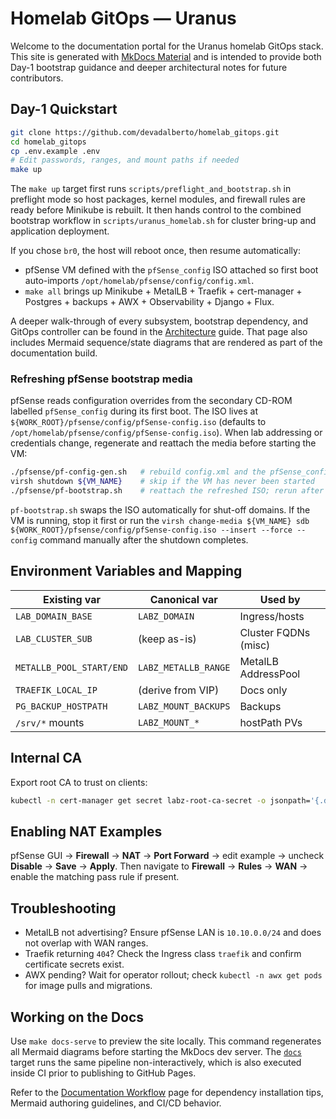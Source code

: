 # Homelab GitOps — Uranus

Welcome to the documentation portal for the Uranus homelab GitOps stack. This site is generated with [MkDocs Material](https://squidfunk.github.io/mkdocs-material/) and is intended to provide both Day-1 bootstrap guidance and deeper architectural notes for future contributors.

## Day-1 Quickstart

```bash
git clone https://github.com/devadalberto/homelab_gitops.git
cd homelab_gitops
cp .env.example .env
# Edit passwords, ranges, and mount paths if needed
make up
```

The `make up` target first runs `scripts/preflight_and_bootstrap.sh` in preflight mode so host packages, kernel modules, and firewall rules are ready before Minikube is rebuilt. It then hands control to the combined bootstrap workflow in `scripts/uranus_homelab.sh` for cluster bring-up and application deployment.

If you chose `br0`, the host will reboot once, then resume automatically:
- pfSense VM defined with the `pfSense_config` ISO attached so first boot auto-imports `/opt/homelab/pfsense/config/config.xml`.
- `make all` brings up Minikube + MetalLB + Traefik + cert-manager + Postgres + backups + AWX + Observability + Django + Flux.

A deeper walk-through of every subsystem, bootstrap dependency, and GitOps controller can be found in the [Architecture](architecture.md) guide. That page also includes Mermaid sequence/state diagrams that are rendered as part of the documentation build.

### Refreshing pfSense bootstrap media

pfSense reads configuration overrides from the secondary CD-ROM labelled `pfSense_config` during its first boot. The ISO lives at `${WORK_ROOT}/pfsense/config/pfSense-config.iso` (defaults to `/opt/homelab/pfsense/config/pfSense-config.iso`). When lab addressing or credentials change, regenerate and reattach the media before starting the VM:

```bash
./pfsense/pf-config-gen.sh   # rebuild config.xml and the pfSense_config ISO (requires genisoimage or mkisofs)
virsh shutdown ${VM_NAME}    # skip if the VM has never been started
./pfsense/pf-bootstrap.sh    # reattach the refreshed ISO; rerun after edits to .env
```

`pf-bootstrap.sh` swaps the ISO automatically for shut-off domains. If the VM is running, stop it first or run the `virsh change-media ${VM_NAME} sdb ${WORK_ROOT}/pfsense/config/pfSense-config.iso --insert --force --config` command manually after the shutdown completes.

## Environment Variables and Mapping

| Existing var            | Canonical var       | Used by              |
|------------------------ |-------------------- |--------------------- |
| `LAB_DOMAIN_BASE`       | `LABZ_DOMAIN`       | Ingress/hosts        |
| `LAB_CLUSTER_SUB`       | (keep as-is)        | Cluster FQDNs (misc) |
| `METALLB_POOL_START/END`| `LABZ_METALLB_RANGE`| MetalLB AddressPool  |
| `TRAEFIK_LOCAL_IP`      | (derive from VIP)   | Docs only            |
| `PG_BACKUP_HOSTPATH`    | `LABZ_MOUNT_BACKUPS`| Backups              |
| `/srv/*` mounts         | `LABZ_MOUNT_*`      | hostPath PVs         |

## Internal CA

Export root CA to trust on clients:

```bash
kubectl -n cert-manager get secret labz-root-ca-secret -o jsonpath='{.data.ca\.crt}' | base64 -d > labz-root-ca.crt
```

## Enabling NAT Examples

pfSense GUI → **Firewall** → **NAT** → **Port Forward** → edit example → uncheck **Disable** → **Save** → **Apply**. Then navigate to **Firewall** → **Rules** → **WAN** → enable the matching pass rule if present.

## Troubleshooting

- MetalLB not advertising? Ensure pfSense LAN is `10.10.0.0/24` and does not overlap with WAN ranges.
- Traefik returning `404`? Check the Ingress class `traefik` and confirm certificate secrets exist.
- AWX pending? Wait for operator rollout; check `kubectl -n awx get pods` for image pulls and migrations.

## Working on the Docs

Use `make docs-serve` to preview the site locally. This command regenerates all Mermaid diagrams before starting the MkDocs dev server. The [`docs`](../Makefile) target runs the same pipeline non-interactively, which is also executed inside CI prior to publishing to GitHub Pages.

Refer to the [Documentation Workflow](docs-workflow.md) page for dependency installation tips, Mermaid authoring guidelines, and CI/CD behavior.
